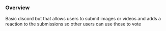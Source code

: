 ### Overview
Basic discord bot that allows users to submit images or videos and adds a reaction to the submissions so other users can use those to vote
